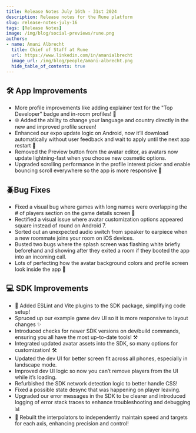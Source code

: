 ```yaml
---
title: Release Notes July 16th - 31st 2024
description: Release notes for the Rune platform 
slug: release-notes-july-16
tags: [Release Notes]
image: /img/blog/social-previews/rune.png
authors:
- name: Amani Albrecht
  title: Chief of Staff at Rune  
  url: https://www.linkedin.com/in/amanialbrecht
  image_url: /img/blog/people/amani-albrecht.png
  hide_table_of_contents: true
---
```


<head>
  <title>Release Notes July 16th - 31st 2024</title>
  <meta property="og:title" content="Release Notes July 16th - 31st 2024"/>
</head>

## 🛠️ App Improvements

* More profile improvements like adding explainer text for the "Top Developer" badge and in-room profiles! 👀  
* 🌐 Added the ability to change your language and country directly in the new and improved profile screen!   
* Enhanced our expo update logic on Android, now it’ll download automatically without user feedback and wait to apply until the next app restart 🚀
* Removed the Preview button from the avatar editor, as avatars now update lightning-fast when you choose new cosmetic options. 
* Upgraded scrolling performance in the profile interest picker and enable bouncing scroll everywhere so the app is more responsive 📜

## 🪲Bug Fixes

* Fixed a visual bug where games with long names were overlapping the # of players section on the game details screen 👥
* Rectified a visual issue where avatar customization options appeared square instead of round on Android 7.  
* Sorted out an unexpected audio switch from speaker to earpiece when a new roommate joins your room on iOS devices.  
* Busted two bugs where the splash screen was flashing white briefly beforehand and showing after they exited a room if they booted the app into an incoming call.  
* Lots of perfecting how the avatar background colors and profile screen look inside the app 🎨  

## 💻 SDK Improvements
 
 * 🚀 Added ESLint and Vite plugins to the SDK package, simplifying code setup! 
 * Spruced up our example game dev UI so it is more responsive to layout changes ✨ 
 * Introduced checks for newer SDK versions on dev/build commands, ensuring you all have the most up-to-date tools! ⚒️
 * Integrated updated avatar assets into the SDK, so many options for customization! 🛠
 * Updated the dev UI for better screen fit across all phones, especially in landscape mode. 
 * Improved dev UI logic so now you can’t remove players from the UI while it’s loading. 
 * Refurbished the SDK network detection logic to better handle CSS! 
 * Fixed a possible state desync that was happening on player leaving. 
 * Upgraded our error messages in the SDK to be clearer and introduced logging of error stack traces to enhance troubleshooting and debugging 📊 
 * 🎯 Rebuilt the interpolators to independently maintain speed and targets for each axis, enhancing precision and control! 